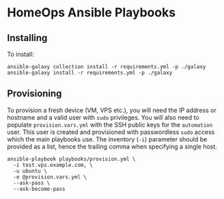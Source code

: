 # HomeOps Ansible Playbooks

## Installing

To install:

    ansible-galaxy collection install -r requirements.yml -p ./galaxy
    ansible-galaxy install -r requirements.yml -p ./galaxy

## Provisioning

To provision a fresh device (VM, VPS etc.), you will need the IP address or hostname and a valid user with `sudo` privileges. You will also need to populate `provision.vars.yml` with the SSH public keys for the `automation` user. This user is created and provisioned with passwordless `sudo` access which the main playbooks use. The inventory (`-i`) parameter should be provided as a list, hence the trailing comma when specifying a single host.

    ansible-playbook playbooks/provision.yml \
      -i test.vps.example.com, \
      -u ubuntu \
      -e @provision.vars.yml \
      --ask-pass \
      --ask-become-pass

